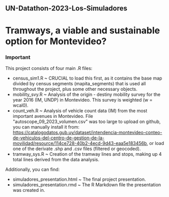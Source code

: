 ## UN-Datathon-2023-Los-Simuladores

# Tramways, a viable and sustainable option for Montevideo?

### Important

This project consists of four main .R files:
  - census_sim1.R ~ CRUCIAL to load this first, as it contains the base map divided by census segments (mapita_segments) that is used all throughout the project, plus some other necessary objects.
  - mobility_svy.R ~ Analysis of the origin - destiny mobility survey for the year 2016 (IM, UNDP) in Montevideo. This survey is weighted (w = wcal0).
  - count_veh.R ~ Analysis of vehicle count data (IM) from the most important avenues in Montevideo. File "autoscope_09_2023_volumen.csv" was too large to upload on github, you can manually install it from:
    https://catalogodatos.gub.uy/dataset/intendencia-montevideo-conteo-de-vehiculos-del-centro-de-gestion-de-la-movilidad/resource/114ce728-40b2-4ecd-9d43-eaa5e183456b, or load one of the derivate .shp and .csv files (filtered or geocoded).
  - tramway_sys.R ~ Creation of the tramway lines and stops, making up 4 total lines derived from the data analysis.

Additionally, you can find: 
  - simuladores_presentation.html ~ The final project presentation.
  - simuladores_presentation.rmd ~ The R Markdown file the presentation was created in.
